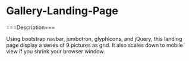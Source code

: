 # Gallery-Landing-Page

===Description===

Using bootstrap navbar, jumbotron, glyphicons, and jQuery, this landing page display a series of 9 pictures as grid. It also scales down to mobile view if you shrink your browser window. 
